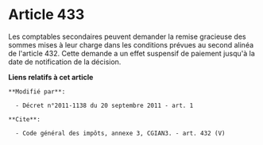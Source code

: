# Article 433

Les comptables secondaires peuvent demander la remise gracieuse des sommes mises à leur charge dans les conditions prévues au
second alinéa de l'article 432. Cette demande a un effet suspensif de paiement jusqu'à la date de notification de la
décision.

**Liens relatifs à cet article**

	**Modifié par**:

	  - Décret n°2011-1138 du 20 septembre 2011 - art. 1

	**Cite**:

	  - Code général des impôts, annexe 3, CGIAN3. - art. 432 (V)
